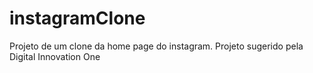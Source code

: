 # instagramClone
Projeto de um clone da home page do instagram.
Projeto sugerido pela Digital Innovation One
